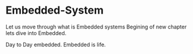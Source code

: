 # Embedded-System
Let us move through what is Embedded systems
Begining of new chapter lets dive into Embedded.

Day to Day embedded.
Embedded is life.
